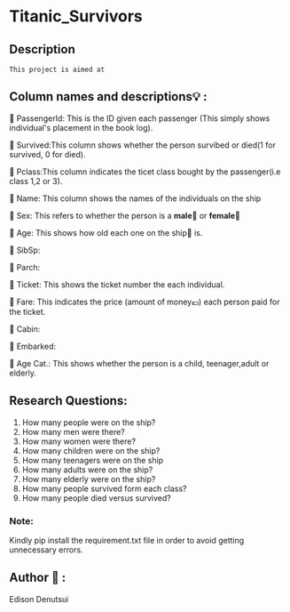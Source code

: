 # Titanic_Survivors

## Description
    This project is aimed at 

## Column names and descriptions:bulb: :

 :gem: PassengerId: This is the ID given each passenger (This simply shows individual's placement in the book log).
 
 :gem: Survived:This column shows whether the person survibed or died(1 for survived, 0 for died).
 
 :gem: Pclass:This column indicates the ticet class bought by the passenger(i.e class 1,2 or 3).
 
 :gem: Name: This column shows the names of the individuals on the ship
 
 
 :gem: Sex: This refers to whether the person is a __male__:man: or __female__:woman:
 
 
 :gem: Age: This shows how old each one on the ship:ship: is.
 
 
 :gem: SibSp:
 
 
 :gem: Parch:
 
 
 :gem: Ticket: This shows the ticket number the each individual.
 

 :gem: Fare: This indicates the price (amount of money:pound:) each person paid for the ticket.
 
 
 :gem: Cabin:
 
 
 :gem: Embarked:
 
 
 :gem: Age Cat.: This shows whether the person is a child, teenager,adult or elderly.
 

## Research Questions:

 1. How many people were on the ship?
 2. How many men were there?
 3. How many women were there?
 4. How many children were on the ship?
 5. How many teenagers were on the ship
 6. How many adults were on the ship?
 7. How many elderly were on the ship?
 8. How many people survived form each class?
 9. How many people died versus survived?

### Note:
Kindly pip install the requirement.txt file in order to avoid getting unnecessary errors.
## Author :man: :
Edison Denutsui